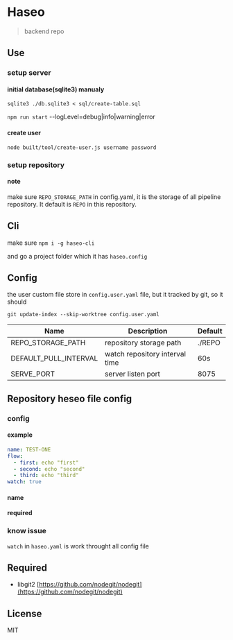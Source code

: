 # Haseo
> backend repo

## Use

### setup server

#### initial database(sqlite3) manualy

`sqlite3 ./db.sqlite3 < sql/create-table.sql`

`npm run start`
--logLevel=debug|info|warning|error

#### create user

`node built/tool/create-user.js username password`

### setup repository

#### note
make sure `REPO_STORAGE_PATH` in config.yaml, it is the storage of all pipeline repository. It default is `REPO` in this repository.


## Cli
make sure `npm i -g haseo-cli`

and go a project folder which it has `haseo.config`


## Config
the user custom file store in `config.user.yaml` file, but it tracked by git, so it should 

`git update-index --skip-worktree config.user.yaml`

| Name                  | Description                    | Default |
|-----------------------|--------------------------------|---------|
| REPO_STORAGE_PATH     | repository storage path        | ./REPO  |
| DEFAULT_PULL_INTERVAL | watch repository interval time | 60s     |
| SERVE_PORT            | server listen port             | 8075    |


## Repository heseo file config
### config

#### example
```yaml
name: TEST-ONE
flow:
  - first: echo "first"
  - second: echo "second"
  - third: echo "third"
watch: true
```

#### name
**required**



### know issue
`watch` in `haseo.yaml` is work throught all config file

## Required
- libgit2 [https://github.com/nodegit/nodegit](https://github.com/nodegit/nodegit)

## License
MIT
